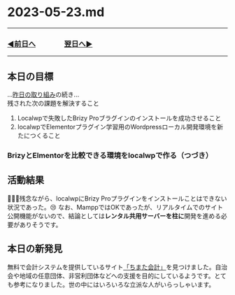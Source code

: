 # 2023-05-23.md
---
### [◀️前日へ](https://github.com/yuasys/chatty-journal/blob/main/2023/05/2023-05-22.md)&emsp;&emsp;&emsp;&emsp;[翌日へ▶️](https://github.com/yuasys/chatty-journal/blob/main/2023/05/2023-05-24.md)
---

## 本日の目標

...[昨日の取り組み](https://github.com/yuasys/chatty-journal/blob/main/2023/05/2023-05-22.md)の続き...  
残された次の課題を解決すること

1. Localwpで失敗したBrizy Proブラグインのインストールを成功させること
2. localwpでElementorプラグイン学習用のWordpressローカル開発環境を新たにつくること

### BrizyとElmentorを比較できる環境をlocalwpで作る（つづき）

## 活動結果
🦞🦞🦞残念ながら、localwpにBrizy Proプラグインをインストールことはできない状況であった。😢
なお、MamppではOKであったが、リアルタイムでのサイト公開機能がないので、結論としては<b>レンタル共用サーバーを柱に</b>開発を進める必要がありそうです。

## 本日の新発見

無料で会計システムを提供しているサイト[「ちまた会計」](https://www.timakai.com/)を見つけました。自治会や地域の任意団体、非営利団体などへの支援を目的にしているようです。とても参考になりました。世の中にはいろいろな立派な人がいらっしゃいます。
